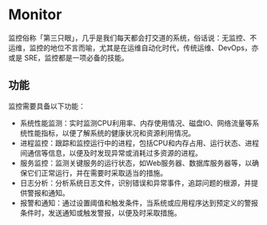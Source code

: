 # Monitor

监控俗称「第三只眼」，几乎是我们每天都会打交道的系统，俗话说：无监控、不运维，监控的地位不言而喻，尤其是在运维自动化时代，传统运维、DevOps，亦或是 SRE，监控都是一项必备的技能。

## 功能

监控需要具备以下功能：

- 系统性能监测：实时监测CPU利用率、内存使用情况、磁盘IO、网络流量等系统性能指标，以便了解系统的健康状况和资源利用情况。
- 进程监控：跟踪和监控运行中的进程，包括CPU和内存占用、运行状态、进程间通信等信息，以便及时发现异常或消耗过多资源的进程。
- 服务监控：监测关键服务的运行状态，如Web服务器、数据库服务器等，以确保它们正常运行，并在需要时采取适当的措施。
- 日志分析：分析系统日志文件，识别错误和异常事件，追踪问题的根源，并提供警报和通知。
- 报警和通知：通过设置阈值和触发条件，当系统或应用程序达到预定义的警报条件时，发送通知或触发警报，以便及时采取措施。



